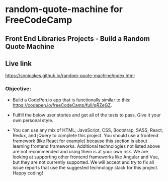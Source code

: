 # random-quote-machine for FreeCodeCamp
## Front End Libraries Projects - Build a Random Quote Machine

## Live link
https://sonicakes.github.io/random-quote-machine/index.html
### Objective:
- Build a CodePen.io app that is functionally similar to this: https://codepen.io/freeCodeCamp/full/qRZeGZ.

- Fulfill the below user stories and get all of the tests to pass. Give it your own personal style.

- You can use any mix of HTML, JavaScript, CSS, Bootstrap, SASS, React, Redux, and jQuery to complete this project. You should use a frontend framework (like React for example) because this section is about learning frontend frameworks. Additional technologies not listed above are not recommended and using them is at your own risk. We are looking at supporting other frontend frameworks like Angular and Vue, but they are not currently supported. We will accept and try to fix all issue reports that use the suggested technology stack for this project. Happy coding!
